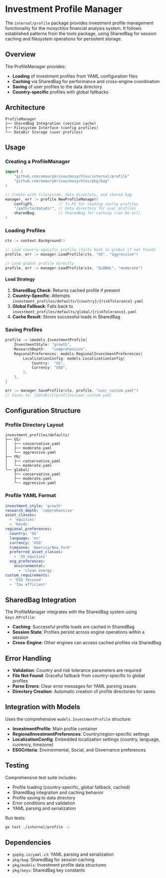 # Investment Profile Manager

The `internal/profile` package provides investment profile management functionality for the mosychlos financial analysis system. It follows established patterns from the tools package, using SharedBag for session caching and filesystem operations for persistent storage.

## Overview

The ProfileManager provides:

- **Loading** of investment profiles from YAML configuration files
- **Caching** via SharedBag for performance and cross-engine coordination
- **Saving** of user profiles to the data directory
- **Country-specific** profiles with global fallbacks

## Architecture

```
ProfileManager
├── SharedBag Integration (session cache)
├── Filesystem Interface (config profiles)
└── DataDir Storage (user profiles)
```

## Usage

### Creating a ProfileManager

```go
import (
    "github.com/amaurybrisou/mosychlos/internal/profile"
    "github.com/amaurybrisou/mosychlos/pkg/bag"
)

// Create with filesystem, data directory, and shared bag
manager, err := profile.NewProfileManager(
    configFS,           // fs.FS for reading config profiles
    "/path/to/datadir", // Data directory for user profiles
    sharedBag,          // SharedBag for caching (can be nil)
)
```

### Loading Profiles

```go
ctx := context.Background()

// Load country-specific profile (falls back to global if not found)
profile, err := manager.LoadProfile(ctx, "US", "aggressive")

// Load global profile directly
profile, err := manager.LoadProfile(ctx, "GLOBAL", "moderate")
```

#### Load Strategy

1. **SharedBag Check**: Returns cached profile if present
2. **Country-Specific**: Attempts `investment_profiles/defaults/{country}/{riskTolerance}.yaml`
3. **Global Fallback**: Falls back to `investment_profiles/defaults/global/{riskTolerance}.yaml`
4. **Cache Result**: Stores successful loads in SharedBag

### Saving Profiles

```go
profile := &models.InvestmentProfile{
    InvestmentStyle: "growth",
    ResearchDepth:   "comprehensive",
    RegionalPreferences: models.RegionalInvestmentPreferences{
        LocalizationConfig: models.LocalizationConfig{
            Country:  "US",
            Currency: "USD",
        },
    },
}

err := manager.SaveProfile(ctx, profile, "user_custom.yaml")
// Saves to: {dataDir}/profiles/user_custom.yaml
```

## Configuration Structure

### Profile Directory Layout

```
investment_profiles/defaults/
├── US/
│   ├── conservative.yaml
│   ├── moderate.yaml
│   └── aggressive.yaml
├── FR/
│   ├── conservative.yaml
│   └── moderate.yaml
└── global/
    ├── conservative.yaml
    ├── moderate.yaml
    └── aggressive.yaml
```

### Profile YAML Format

```yaml
investment_style: 'growth'
research_depth: 'comprehensive'
asset_classes:
  - 'equities'
  - 'bonds'
regional_preferences:
  country: 'US'
  language: 'en'
  currency: 'USD'
  timezone: 'America/New_York'
  preferred_asset_classes:
    - 'US equities'
  esg_preferences:
    environmental:
      - 'clean energy'
custom_requirements:
  - 'ESG focused'
  - 'Tax efficient'
```

## SharedBag Integration

The ProfileManager integrates with the SharedBag system using `keys.KProfile`:

- **Caching**: Successful profile loads are cached in SharedBag
- **Session State**: Profiles persist across engine operations within a session
- **Cross-Engine**: Other engines can access cached profiles via SharedBag

## Error Handling

- **Validation**: Country and risk tolerance parameters are required
- **File Not Found**: Graceful fallback from country-specific to global profiles
- **Parse Errors**: Clear error messages for YAML parsing issues
- **Directory Creation**: Automatic creation of profile directories for saves

## Integration with Models

Uses the comprehensive `models.InvestmentProfile` structure:

- **InvestmentProfile**: Main profile container
- **RegionalInvestmentPreferences**: Country/region-specific settings
- **LocalizationConfig**: Embedded localization settings (country, language, currency, timezone)
- **ESGCriteria**: Environmental, Social, and Governance preferences

## Testing

Comprehensive test suite includes:

- Profile loading (country-specific, global fallback, cached)
- SharedBag integration and caching behavior
- Profile saving to data directory
- Error conditions and validation
- YAML parsing and serialization

Run tests:

```bash
go test ./internal/profile -v
```

## Dependencies

- `gopkg.in/yaml.v3`: YAML parsing and serialization
- `pkg/bag`: SharedBag for session caching
- `pkg/models`: Investment profile data structures
- `pkg/keys`: SharedBag key constants
